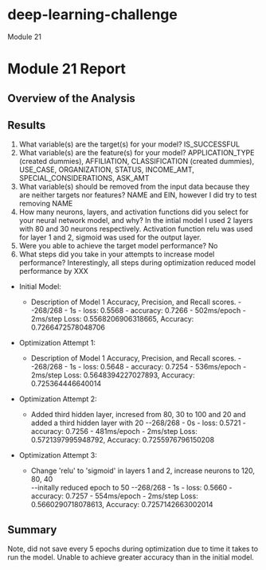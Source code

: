 # deep-learning-challenge
Module 21

# Module 21 Report

## Overview of the Analysis

   


## Results

1.  What variable(s) are the target(s) for your model? IS_SUCCESSFUL
2.  What variable(s) are the feature(s) for your model? APPLICATION_TYPE (created dummies), AFFILIATION, CLASSIFICATION (created dummies), USE_CASE, ORGANIZATION, STATUS, INCOME_AMT, SPECIAL_CONSIDERATIONS, ASK_AMT
3.  What variable(s) should be removed from the input data because they are neither targets nor features? NAME and EIN, however I did try to test removing NAME
4.  How many neurons, layers, and activation functions did you select for your neural network model, and why? In the intial model I used 2 layers with 80 and 30 neurons respectively. Activation function relu was used for layer 1 and 2, sigmoid was used for the output layer.  
5.  Were you able to achieve the target model performance? No
6.  What steps did you take in your attempts to increase model performance? Interestingly, all steps during optimization reduced model performance by XXX

* Initial Model:
  * Description of Model 1 Accuracy, Precision, and Recall scores.
  --268/268 - 1s - loss: 0.5568 - accuracy: 0.7266 - 502ms/epoch - 2ms/step
Loss: 0.5568206906318665, Accuracy: 0.7266472578048706

* Optimization Attempt 1:
  * Description of Model 1 Accuracy, Precision, and Recall scores.
  --268/268 - 1s - loss: 0.5648 - accuracy: 0.7254 - 536ms/epoch - 2ms/step
Loss: 0.5648394227027893, Accuracy: 0.725364446640014
             
* Optimization Attempt 2:
  * Added third  hidden layer, incresed from 80, 30 to 100 and 20 and added a third hidden layer with 20 
  --268/268 - 0s - loss: 0.5721 - accuracy: 0.7256 - 481ms/epoch - 2ms/step
Loss: 0.5721397995948792, Accuracy: 0.7255976796150208

* Optimization Attempt 3:
  * Change 'relu' to 'sigmoid' in layers 1 and 2, increase neurons to 120, 80, 40  
  --initally reduced epoch to 50
  --268/268 - 1s - loss: 0.5660 - accuracy: 0.7257 - 554ms/epoch - 2ms/step
Loss: 0.5660290718078613, Accuracy: 0.7257142663002014



## Summary
Note, did not save every 5 epochs during optimization due to time it takes to run the model.
Unable to achieve greater accuracy than in the initial model.  